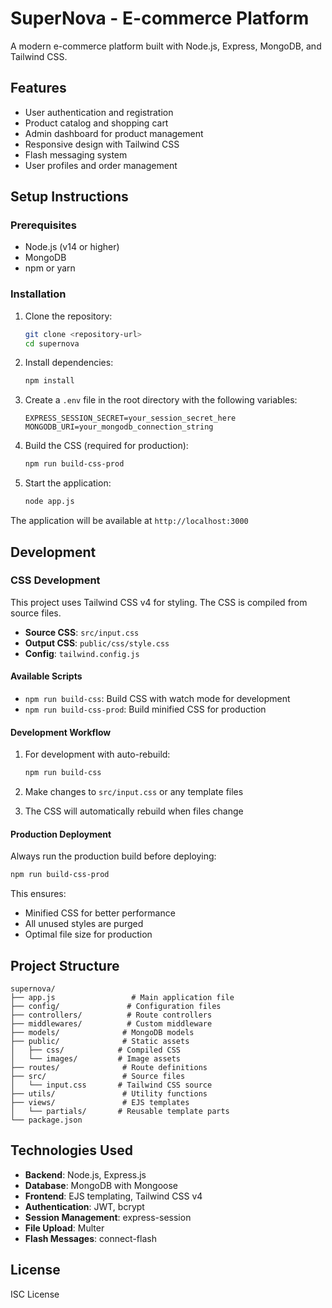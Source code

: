 # SuperNova - E-commerce Platform

A modern e-commerce platform built with Node.js, Express, MongoDB, and Tailwind CSS.

## Features

- User authentication and registration
- Product catalog and shopping cart
- Admin dashboard for product management
- Responsive design with Tailwind CSS
- Flash messaging system
- User profiles and order management

## Setup Instructions

### Prerequisites

- Node.js (v14 or higher)
- MongoDB
- npm or yarn

### Installation

1. Clone the repository:
   ```bash
   git clone <repository-url>
   cd supernova
   ```

2. Install dependencies:
   ```bash
   npm install
   ```

3. Create a `.env` file in the root directory with the following variables:
   ```
   EXPRESS_SESSION_SECRET=your_session_secret_here
   MONGODB_URI=your_mongodb_connection_string
   ```

4. Build the CSS (required for production):
   ```bash
   npm run build-css-prod
   ```

5. Start the application:
   ```bash
   node app.js
   ```

The application will be available at `http://localhost:3000`

## Development

### CSS Development

This project uses Tailwind CSS v4 for styling. The CSS is compiled from source files.

- **Source CSS**: `src/input.css`
- **Output CSS**: `public/css/style.css`
- **Config**: `tailwind.config.js`

#### Available Scripts

- `npm run build-css`: Build CSS with watch mode for development
- `npm run build-css-prod`: Build minified CSS for production

#### Development Workflow

1. For development with auto-rebuild:
   ```bash
   npm run build-css
   ```

2. Make changes to `src/input.css` or any template files
3. The CSS will automatically rebuild when files change

#### Production Deployment

Always run the production build before deploying:
```bash
npm run build-css-prod
```

This ensures:
- Minified CSS for better performance
- All unused styles are purged
- Optimal file size for production

## Project Structure

```
supernova/
├── app.js                 # Main application file
├── config/               # Configuration files
├── controllers/          # Route controllers
├── middlewares/          # Custom middleware
├── models/              # MongoDB models
├── public/              # Static assets
│   ├── css/            # Compiled CSS
│   └── images/         # Image assets
├── routes/              # Route definitions
├── src/                 # Source files
│   └── input.css       # Tailwind CSS source
├── utils/               # Utility functions
├── views/               # EJS templates
│   └── partials/       # Reusable template parts
└── package.json
```

## Technologies Used

- **Backend**: Node.js, Express.js
- **Database**: MongoDB with Mongoose
- **Frontend**: EJS templating, Tailwind CSS v4
- **Authentication**: JWT, bcrypt
- **Session Management**: express-session
- **File Upload**: Multer
- **Flash Messages**: connect-flash

## License

ISC License
